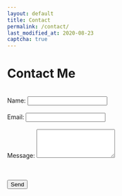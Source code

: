```yaml
---
layout: default
title: Contact
permalink: /contact/
last_modified_at: 2020-08-23
captcha: true
---
```


# Contact Me

<div>
    <form action="https://formspree.io/mjvadjkq" method="POST">
  <br>
  <label>
    Name:
    <input type="text" name="Name" required>
  </label>
  <br> <br>
  <label>
    Email:
    <input type="text" name="_replyto" required>
  </label>
  <br> <br>
  <label>
    Message:
    <textarea rows="4" name="message" required></textarea>
  </label>
  <br> <br>
  <div class="g-recaptcha" data-sitekey="6LeyS8IZAAAAABnd7ksIs-PlxzuPmpZzjYN99BpL"></div>
  <input type="hidden" name="_next" value="thanks.html" />
  <input type="hidden" name="_subject" value="jeckstei.com Contact Form Submission" />
  
  <br>
  
  <button type="submit" class="button">Send</button>
</div>
